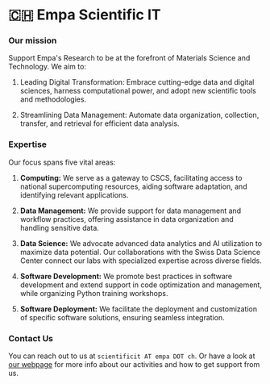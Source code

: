# 🇨🇭 Empa Scientific IT

### Our mission

Support Empa's Research to be at the forefront of Materials Science and Technology.
We aim to:

1. Leading Digital Transformation: Embrace cutting-edge data and digital sciences, harness computational power, and adopt new scientific tools and methodologies.

2. Streamlining Data Management: Automate data organization, collection, transfer, and retrieval for efficient data analysis.

### Expertise

Our focus spans five vital areas:

1. **Computing:** We serve as a gateway to CSCS, facilitating access to national supercomputing resources, aiding software adaptation, and identifying relevant applications.

2. **Data Management:** We provide support for data management and workflow practices, offering assistance in data organization and handling sensitive data.

3. **Data Science:** We advocate advanced data analytics and AI utilization to maximize data potential. Our collaborations with the Swiss Data Science Center connect our labs with specialized expertise across diverse fields.

4. **Software Development:** We promote best practices in software development and extend support in code optimization and management, while organizing Python training workshops.

5. **Software Deployment:** We facilitate the deployment and customization of specific software solutions, ensuring seamless integration.

### Contact Us

You can reach out to us at `scientificit AT empa DOT ch`.
Or have a look at [our webpage](https://scientificit.empa.ch) for more info about our activities and how to get support from us.
